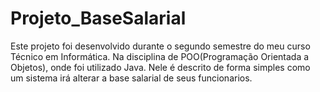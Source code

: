 # Projeto_BaseSalarial
Este projeto foi desenvolvido durante o segundo semestre do meu curso Técnico em Informática. 
Na disciplina de POO(Programação Orientada a Objetos), onde foi utilizado Java.
Nele é descrito de forma simples como um sistema irá alterar a base salarial de seus funcionarios. 
